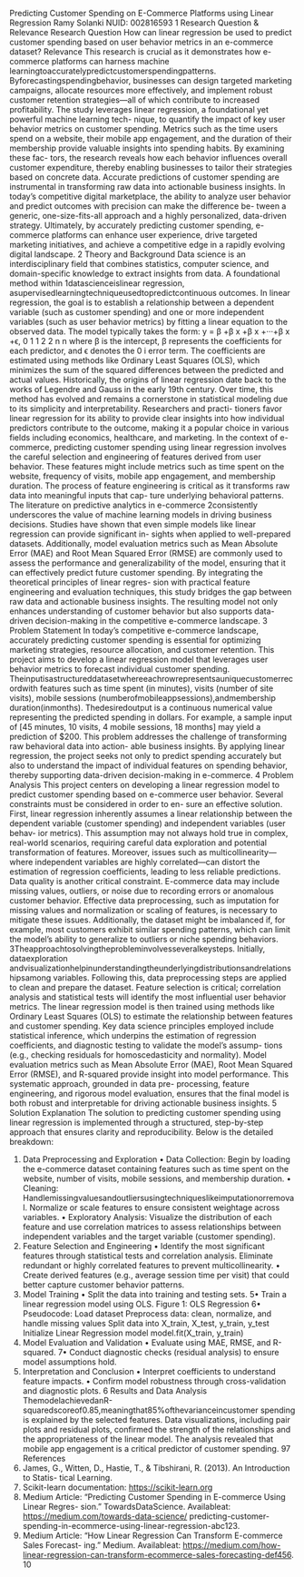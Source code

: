 Predicting Customer Spending on E-Commerce
Platforms using Linear Regression
Ramy Solanki
NUID: 002816593
1 Research Question & Relevance
Research Question
How can linear regression be used to predict customer spending based on user behavior
metrics in an e-commerce dataset?
Relevance
This research is crucial as it demonstrates how e-commerce platforms can harness machine
learningtoaccuratelypredictcustomerspendingpatterns. Byforecastingspendingbehavior,
businesses can design targeted marketing campaigns, allocate resources more effectively,
and implement robust customer retention strategies—all of which contribute to increased
profitability.
The study leverages linear regression, a foundational yet powerful machine learning tech-
nique, to quantify the impact of key user behavior metrics on customer spending. Metrics
such as the time users spend on a website, their mobile app engagement, and the duration
of their membership provide valuable insights into spending habits. By examining these fac-
tors, the research reveals how each behavior influences overall customer expenditure, thereby
enabling businesses to tailor their strategies based on concrete data.
Accurate predictions of customer spending are instrumental in transforming raw data
into actionable business insights. In today’s competitive digital marketplace, the ability
to analyze user behavior and predict outcomes with precision can make the difference be-
tween a generic, one-size-fits-all approach and a highly personalized, data-driven strategy.
Ultimately, by accurately predicting customer spending, e-commerce platforms can enhance
user experience, drive targeted marketing initiatives, and achieve a competitive edge in a
rapidly evolving digital landscape.
2 Theory and Background
Data science is an interdisciplinary field that combines statistics, computer science, and
domain-specific knowledge to extract insights from data. A foundational method within
1datascienceislinear regression, asupervisedlearningtechniqueusedtopredictcontinuous
outcomes. In linear regression, the goal is to establish a relationship between a dependent
variable (such as customer spending) and one or more independent variables (such as user
behavior metrics) by fitting a linear equation to the observed data. The model typically
takes the form:
y = β +β x +β x +···+β x +ϵ,
0 1 1 2 2 n n
where β is the intercept, β represents the coefficients for each predictor, and ϵ denotes the
0 i
error term. The coefficients are estimated using methods like Ordinary Least Squares (OLS),
which minimizes the sum of the squared differences between the predicted and actual values.
Historically, the origins of linear regression date back to the works of Legendre and Gauss
in the early 19th century. Over time, this method has evolved and remains a cornerstone
in statistical modeling due to its simplicity and interpretability. Researchers and practi-
tioners favor linear regression for its ability to provide clear insights into how individual
predictors contribute to the outcome, making it a popular choice in various fields including
economics, healthcare, and marketing. In the context of e-commerce, predicting customer
spending using linear regression involves the careful selection and engineering of features
derived from user behavior. These features might include metrics such as time spent on the
website, frequency of visits, mobile app engagement, and membership duration. The process
of feature engineering is critical as it transforms raw data into meaningful inputs that cap-
ture underlying behavioral patterns. The literature on predictive analytics in e-commerce
2consistently underscores the value of machine learning models in driving business decisions.
Studies have shown that even simple models like linear regression can provide significant in-
sights when applied to well-prepared datasets. Additionally, model evaluation metrics such
as Mean Absolute Error (MAE) and Root Mean Squared Error (RMSE) are commonly used
to assess the performance and generalizability of the model, ensuring that it can effectively
predict future customer spending. By integrating the theoretical principles of linear regres-
sion with practical feature engineering and evaluation techniques, this study bridges the gap
between raw data and actionable business insights. The resulting model not only enhances
understanding of customer behavior but also supports data-driven decision-making in the
competitive e-commerce landscape.
3 Problem Statement
In today’s competitive e-commerce landscape, accurately predicting customer spending is
essential for optimizing marketing strategies, resource allocation, and customer retention.
This project aims to develop a linear regression model that leverages user behavior metrics
to forecast individual customer spending.
Theinputisastructureddatasetwhereeachrowrepresentsauniquecustomerrecordwith
features such as time spent (in minutes), visits (number of site visits), mobile sessions
(numberofmobileappsessions),andmembership duration(inmonths). Thedesiredoutput
is a continuous numerical value representing the predicted spending in dollars. For example,
a sample input of [45 minutes, 10 visits, 4 mobile sessions, 18 months] may yield a prediction
of $200.
This problem addresses the challenge of transforming raw behavioral data into action-
able business insights. By applying linear regression, the project seeks not only to predict
spending accurately but also to understand the impact of individual features on spending
behavior, thereby supporting data-driven decision-making in e-commerce.
4 Problem Analysis
This project centers on developing a linear regression model to predict customer spending
based on e-commerce user behavior. Several constraints must be considered in order to en-
sure an effective solution. First, linear regression inherently assumes a linear relationship
between the dependent variable (customer spending) and independent variables (user behav-
ior metrics). This assumption may not always hold true in complex, real-world scenarios,
requiring careful data exploration and potential transformation of features. Moreover, issues
such as multicollinearity—where independent variables are highly correlated—can distort
the estimation of regression coefficients, leading to less reliable predictions.
Data quality is another critical constraint. E-commerce data may include missing values,
outliers, or noise due to recording errors or anomalous customer behavior. Effective data
preprocessing, such as imputation for missing values and normalization or scaling of features,
is necessary to mitigate these issues. Additionally, the dataset might be imbalanced if, for
example, most customers exhibit similar spending patterns, which can limit the model’s
ability to generalize to outliers or niche spending behaviors.
3Theapproachtosolvingtheprobleminvolvesseveralkeysteps. Initially, dataexploration
andvisualizationhelpinunderstandingtheunderlyingdistributionsandrelationshipsamong
variables. Following this, data preprocessing steps are applied to clean and prepare the
dataset. Feature selection is critical; correlation analysis and statistical tests will identify
the most influential user behavior metrics. The linear regression model is then trained using
methods like Ordinary Least Squares (OLS) to estimate the relationship between features
and customer spending.
Key data science principles employed include statistical inference, which underpins the
estimation of regression coefficients, and diagnostic testing to validate the model’s assump-
tions (e.g., checking residuals for homoscedasticity and normality). Model evaluation metrics
such as Mean Absolute Error (MAE), Root Mean Squared Error (RMSE), and R-squared
provide insight into model performance. This systematic approach, grounded in data pre-
processing, feature engineering, and rigorous model evaluation, ensures that the final model
is both robust and interpretable for driving actionable business insights.
5 Solution Explanation
The solution to predicting customer spending using linear regression is implemented through
a structured, step-by-step approach that ensures clarity and reproducibility. Below is the
detailed breakdown:
1. Data Preprocessing and Exploration
• Data Collection: Begin by loading the e-commerce dataset containing features such as
time spent on the website, number of visits, mobile sessions, and membership duration.
• Cleaning: Handlemissingvaluesandoutliersusingtechniqueslikeimputationorremoval.
Normalize or scale features to ensure consistent weightage across variables.
• Exploratory Analysis: Visualize the distribution of each feature and use correlation
matrices to assess relationships between independent variables and the target variable
(customer spending).
42. Feature Selection and Engineering
• Identify the most significant features through statistical tests and correlation analysis.
Eliminate redundant or highly correlated features to prevent multicollinearity.
• Create derived features (e.g., average session time per visit) that could better capture
customer behavior patterns.
3. Model Training
• Split the data into training and testing sets.
5• Train a linear regression model using OLS.
Figure 1: OLS Regression
6• Pseudocode:
Load dataset
Preprocess data: clean, normalize, and handle missing values
Split data into X\_train, X\_test, y\_train, y\_test
Initialize Linear Regression model
model.fit(X\_train, y\_train)
4. Model Evaluation and Validation
• Evaluate using MAE, RMSE, and R-squared.
7• Conduct diagnostic checks (residual analysis) to ensure model assumptions hold.
85. Interpretation and Conclusion
• Interpret coefficients to understand feature impacts.
• Confirm model robustness through cross-validation and diagnostic plots.
6 Results and Data Analysis
ThemodelachievedanR-squaredscoreof0.85,meaningthat85%ofthevarianceincustomer
spending is explained by the selected features. Data visualizations, including pair plots and
residual plots, confirmed the strength of the relationships and the appropriateness of the
linear model. The analysis revealed that mobile app engagement is a critical predictor of
customer spending.
97 References
1. James, G., Witten, D., Hastie, T., & Tibshirani, R. (2013). An Introduction to Statis-
tical Learning.
2. Scikit-learn documentation: https://scikit-learn.org
3. Medium Article: “Predicting Customer Spending in E-commerce Using Linear Regres-
sion.” TowardsDataScience. Availableat: https://medium.com/towards-data-science/
predicting-customer-spending-in-ecommerce-using-linear-regression-abc123.
4. Medium Article: “How Linear Regression Can Transform E-commerce Sales Forecast-
ing.” Medium. Availableat: https://medium.com/how-linear-regression-can-transform-ecommerce-sales-forecasting-def456.
10